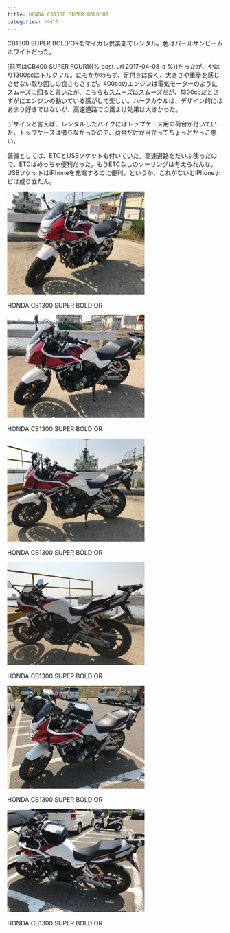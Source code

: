 ```yaml
---
title: HONDA CB1300 SUPER BOLD'OR
categories: バイク
---
```

CB1300 SUPER BOLD'ORをマイガレ倶楽部でレンタル。色はパールサンビームホワイトだった。

[前回はCB400 SUPER FOUR]({% post_url 2017-04-08-a %})だったが、やはり1300ccはトルクフル。にもかかわらず、足付きは良く、大きさや重量を感じさせない取り回しの良さもさすが。400ccのエンジンは電気モーターのようにスムーズに回ると書いたが、こちらもスムーズはスムーズだが、1300ccだとさすがにエンジンの動いている感がして楽しい。ハーフカウルは、デザイン的にはあまり好きではないが、高速道路での風よけ効果は大きかった。

デザインと言えば、レンタルしたバイクにはトップケース用の荷台が付いていた。トップケースは借りなかったので、荷台だけが目立ってちょっとかっこ悪い。

装備としては、ETCとUSBソケットも付いていた。高速道路をだいぶ使ったので、ETCはめっちゃ便利だった。もうETCなしのツーリングは考えられんな。USBソケットはiPhoneを充電するのに便利。というか、これがないとiPhoneナビは成り立たん。

<div class="post-img">
<a href="/assets/images/20170522a/IMG_0873.jpeg">
<img src="/assets/images/20170522a/IMG_0873.jpeg" width="320px">
</a>
<p>HONDA CB1300 SUPER BOLD'OR</p>
</div>

<div class="post-img">
<a href="/assets/images/20170522a/IMG_0874.jpeg">
<img src="/assets/images/20170522a/IMG_0874.jpeg" width="320px">
</a>
<p>HONDA CB1300 SUPER BOLD'OR</p>
</div>

<div class="post-img">
<a href="/assets/images/20170522a/IMG_0876.jpeg">
<img src="/assets/images/20170522a/IMG_0876.jpeg" width="320px">
</a>
<p>HONDA CB1300 SUPER BOLD'OR</p>
</div>

<div class="post-img">
<a href="/assets/images/20170522a/IMG_0882.jpeg">
<img src="/assets/images/20170522a/IMG_0882.jpeg" width="320px">
</a>
<p>HONDA CB1300 SUPER BOLD'OR</p>
</div>

<div class="post-img">
<a href="/assets/images/20170522a/IMG_0867.jpeg">
<img src="/assets/images/20170522a/IMG_0867.jpeg" width="320px">
</a>
<p>HONDA CB1300 SUPER BOLD'OR</p>
</div>

<div class="post-img">
<a href="/assets/images/20170522a/IMG_0864.jpeg">
<img src="/assets/images/20170522a/IMG_0864.jpeg" width="320px">
</a>
<p>HONDA CB1300 SUPER BOLD'OR</p>
</div>
